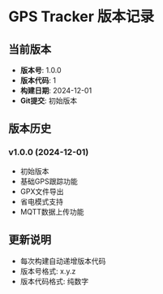 # GPS Tracker 版本记录

## 当前版本
- **版本号**: 1.0.0
- **版本代码**: 1
- **构建日期**: 2024-12-01
- **Git提交**: 初始版本

## 版本历史

### v1.0.0 (2024-12-01)
- 初始版本
- 基础GPS跟踪功能
- GPX文件导出
- 省电模式支持
- MQTT数据上传功能

## 更新说明
- 每次构建自动递增版本代码
- 版本号格式: x.y.z
- 版本代码格式: 纯数字
